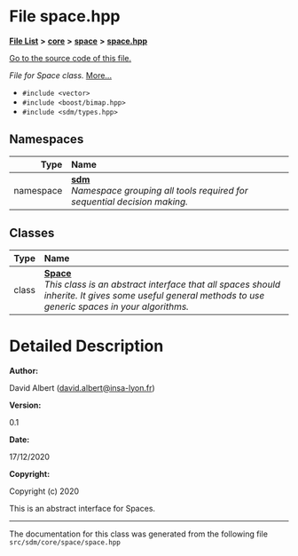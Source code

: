 
<NavBar active_item_id="2"/>

# File space.hpp


[**File List**](files.md) **>** [**core**](dir_92216a09053680f71034e5e26026ee62.md) **>** [**space**](dir_4382197029a4717686416170aae3e90a.md) **>** [**space.hpp**](space_8hpp.md)

[Go to the source code of this file.](space_8hpp_source.md)

_File for Space class._ [More...](#detailed-description)

* `#include <vector>`
* `#include <boost/bimap.hpp>`
* `#include <sdm/types.hpp>`









## Namespaces

| Type | Name |
| ---: | :--- |
| namespace | [**sdm**](namespacesdm.md) <br>_Namespace grouping all tools required for sequential decision making._  |

## Classes

| Type | Name |
| ---: | :--- |
| class | [**Space**](classsdm_1_1Space.md) <br>_This class is an abstract interface that all spaces should inherite. It gives some useful general methods to use generic spaces in your algorithms._  |













# Detailed Description




**Author:**

David Albert ([david.albert@insa-lyon.fr](mailto:david.albert@insa-lyon.fr)) 




**Version:**

0.1 




**Date:**

17/12/2020




**Copyright:**

Copyright (c) 2020


This is an abstract interface for Spaces. 

    

------------------------------
The documentation for this class was generated from the following file `src/sdm/core/space/space.hpp`